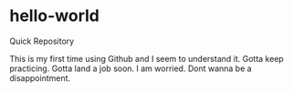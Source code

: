 # hello-world
Quick Repository 

This is my first time using Github and I seem to understand it.
Gotta keep practicing.
Gotta land a job soon.
I am worried.
Dont wanna be a disappointment. 
